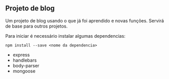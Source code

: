 ## Projeto de blog

Um projeto de blog usando o que já foi aprendido e novas funções. Servirá de base para outros projetos.

Para iniciar é necessário instalar algumas dependencias:
```
npm install --save <nome da dependencia>
```

- express
- handlebars
- body-parser
- mongoose